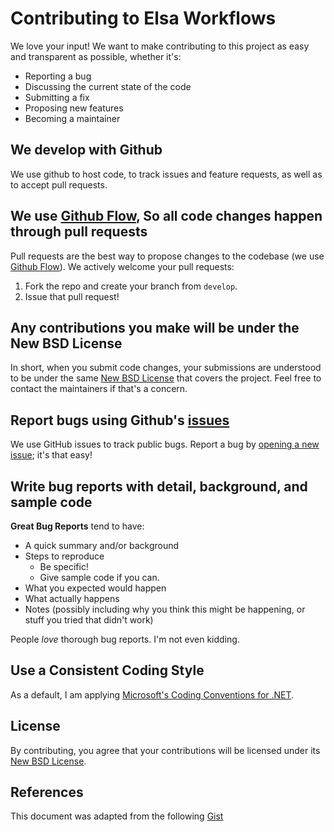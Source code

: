 # Contributing to Elsa Workflows
We love your input! We want to make contributing to this project as easy and transparent as possible, whether it's:

- Reporting a bug
- Discussing the current state of the code
- Submitting a fix
- Proposing new features
- Becoming a maintainer

## We develop with Github
We use github to host code, to track issues and feature requests, as well as to accept pull requests.

## We use [Github Flow](https://guides.github.com/introduction/flow/index.html), So all code changes happen through pull requests
Pull requests are the best way to propose changes to the codebase (we use [Github Flow](https://guides.github.com/introduction/flow/index.html)). We actively welcome your pull requests:

1. Fork the repo and create your branch from `develop`.
1. Issue that pull request!

## Any contributions you make will be under the New BSD License
In short, when you submit code changes, your submissions are understood to be under the same [New BSD License](https://github.com/elsa-workflows/elsa-core/blob/master/LICENSE) that covers the project. Feel free to contact the maintainers if that's a concern.

## Report bugs using Github's [issues](https://github.com/elsa-workflows/elsa-core/issues)
We use GitHub issues to track public bugs. Report a bug by [opening a new issue](https://github.com/elsa-workflows/elsa-core/issues/new); it's that easy!

## Write bug reports with detail, background, and sample code
**Great Bug Reports** tend to have:

- A quick summary and/or background
- Steps to reproduce
  - Be specific!
  - Give sample code if you can.
- What you expected would happen
- What actually happens
- Notes (possibly including why you think this might be happening, or stuff you tried that didn't work)

People *love* thorough bug reports. I'm not even kidding.

## Use a Consistent Coding Style
As a default, I am applying [Microsoft's Coding Conventions for .NET](https://docs.microsoft.com/en-us/visualstudio/ide/editorconfig-code-style-settings-reference).

## License
By contributing, you agree that your contributions will be licensed under its [New BSD License](https://github.com/elsa-workflows/elsa-core/blob/master/LICENSE).

## References
This document was adapted from the following [Gist](https://gist.github.com/briandk/3d2e8b3ec8daf5a27a62)
